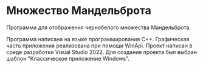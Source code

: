 # Множество Мандельброта

Программа для отображения чернобелого множества Мандельброта.

Программа написана на языке программирования C++. Графическая часть приложения реализована при помощи WinApi. Проект написан в среде  разработки Visual Studio 2022. Для создания проекта был выбран шаблон "Классическое приложение Windows".
